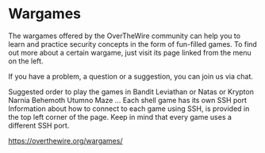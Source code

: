 # Wargames

The wargames offered by the OverTheWire community can help you to learn and practice security concepts in the form of fun-filled games.
To find out more about a certain wargame, just visit its page linked from the menu on the left.

If you have a problem, a question or a suggestion, you can join us via chat.

Suggested order to play the games in
Bandit
Leviathan or Natas or Krypton
Narnia
Behemoth
Utumno
Maze
…
Each shell game has its own SSH port
Information about how to connect to each game using SSH, is provided in the top left corner of the page. Keep in mind that every game uses a different SSH port.

https://overthewire.org/wargames/
